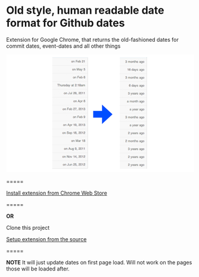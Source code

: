 Old style, human readable date format for Github dates
============================================

Extension for Google Chrome, that returns the old-fashioned dates for commit dates, event-dates and all other things

<p align="center">
  <img src="https://raw.githubusercontent.com/PaulTaykalo/github-human-readable-dates-chrome-extension/master/images/github-date-conversion.png"/>
</p>
=====

[Install extension from Chrome Web Store](https://chrome.google.com/webstore/detail/pmhoikolafddadkbllmcbabcghhflcpa)

=====

**OR**

Clone this project  

[Setup extension from the source](https://developer.chrome.com/extensions/getstarted#unpacked)  

=====

**NOTE**
It will just update dates on first page load. Will not work on the pages those will be loaded after.
